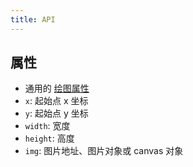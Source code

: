 ```yaml
---
title: API
---
```


## 属性

- 通用的 [绘图属性](/zh/docs/api/shape/attribute)
- `x`: 起始点 x 坐标
- `y`: 起始点 y 坐标
- `width`: 宽度
- `height`: 高度
- `img`: 图片地址、图片对象或 canvas 对象
